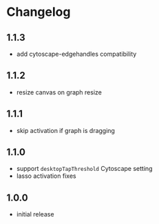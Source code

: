 # Changelog

## 1.1.3

- add cytoscape-edgehandles compatibility

## 1.1.2

- resize canvas on graph resize

## 1.1.1

- skip activation if graph is dragging

## 1.1.0

- support `desktopTapThreshold` Cytoscape setting
- lasso activation fixes

## 1.0.0

- initial release